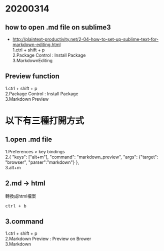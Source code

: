 # 20200314

## how to open .md file on sublime3
* http://plaintext-productivity.net/2-04-how-to-set-up-sublime-text-for-markdown-editing.html <br>
1.ctrl + shift + p<br>
2.Package Control : Install Package<br>
3.MarkdownEditing<br>

## Preview function
1.ctrl + shift + p<br>
2.Package Control : Install Package<br>
3.Markdown Preview<br>

# 以下有三種打開方式
## 1.open .md file 
1.Preferences > key bindings <br>
2.{ "keys": ["alt+m"], "command": "markdown_preview", "args": {"target": "browser", "parser":"markdown"} },<br>
3.alt+m

## 2.md → html 
轉換成html檔案
<pre>
ctrl + b 
</pre>

## 3.command
1.ctrl + shift + p<br>
2.Markdown Preview : Preview on Brower<br>
3.Markdown<br>
